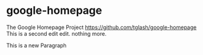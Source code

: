 # google-homepage
The Google Homepage Project
https://github.com/tglash/google-homepage
This is a second edit edit. nothing more.

<p>This is a new Paragraph</p>